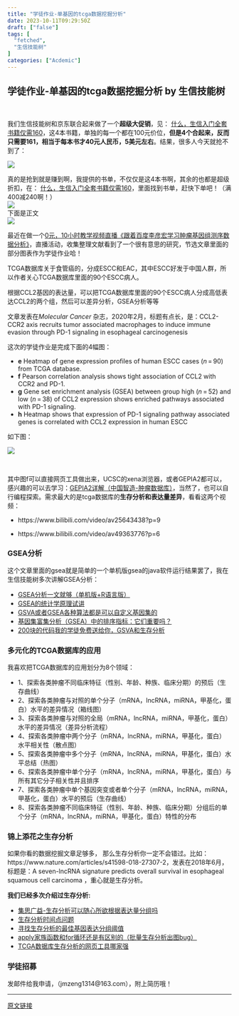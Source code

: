 ```yaml
---
title: "学徒作业-单基因的tcga数据挖掘分析"
date: 2023-10-11T09:29:50Z
draft: ["false"]
tags: [
  "fetched",
  "生信技能树"
]
categories: ["Acdemic"]
---
```

学徒作业-单基因的tcga数据挖掘分析 by 生信技能树
------
<div><section data-tool="mdnice编辑器" data-website="https://www.mdnice.com"><p><br></p><p>我们生信技能树和京东联合起来做了一个<strong>超级大促销</strong>，见： <a target="_blank" href="http://mp.weixin.qq.com/s?__biz=MzAxMDkxODM1Ng==&amp;mid=2247494301&amp;idx=1&amp;sn=f0e56220c7d697a5366c8c9f6e04d9b6&amp;chksm=9b4baa26ac3c23300b2c8eb0797a5cd95b95840a484d7a2e9b433f142a4e2c10e227e9de3325&amp;scene=21#wechat_redirect" data-itemshowtype="0" tab="innerlink" data-linktype="2">什么，生信入门全套书籍仅需160</a>，<span>这4本书籍，单独的每一个都在100元价位，</span><strong>但是4个合起来，反而只需要161，相当于每本书才40元人民币，5美元左右</strong>。结果，很多人今天就抢不到了：</p><p><img data-ratio="0.7897897897897898" data-s="300,640" data-src="https://mmbiz.qpic.cn/mmbiz_png/cZNhZQ6j4wwwBfu8HqQibVoljWwlmyWlZKtek73wKW92kWlZL9ruJAZjOuL23S0Iszl5ho6fGYWbyKEVQ0EoH5A/640?wx_fmt=png" data-type="png" data-w="666" src="https://mmbiz.qpic.cn/mmbiz_png/cZNhZQ6j4wwwBfu8HqQibVoljWwlmyWlZKtek73wKW92kWlZL9ruJAZjOuL23S0Iszl5ho6fGYWbyKEVQ0EoH5A/640?wx_fmt=png"></p><section data-tool="mdnice编辑器" data-website="https://www.mdnice.com">真的是抢到就是赚到啊，我提供的书单，不仅仅是这4本书啊，其余的也都是超级折扣，在： <a target="_blank" href="http://mp.weixin.qq.com/s?__biz=MzAxMDkxODM1Ng==&amp;mid=2247494301&amp;idx=1&amp;sn=f0e56220c7d697a5366c8c9f6e04d9b6&amp;chksm=9b4baa26ac3c23300b2c8eb0797a5cd95b95840a484d7a2e9b433f142a4e2c10e227e9de3325&amp;scene=21#wechat_redirect" data-itemshowtype="0" tab="innerlink" data-linktype="2">什么，生信入门全套书籍仅需160</a>，里面找到书单，赶快下单吧！（满400减240啊！）</section><section data-tools="新媒体排版" data-id="13626" data-style-type="标题"><section data-tools="新媒体管家"><img data-ratio="0.38" data-s="300,640" data-src="https://mmbiz.qpic.cn/mmbiz_png/cZNhZQ6j4wwwBfu8HqQibVoljWwlmyWlZwDicN1rRRUsibRv9WQ2cD1c45bFAZ2CoISMpuLZIr2ibGQ3iaR3RnIvuLg/640?wx_fmt=png" data-type="png" data-w="100" src="https://mmbiz.qpic.cn/mmbiz_png/cZNhZQ6j4wwwBfu8HqQibVoljWwlmyWlZwDicN1rRRUsibRv9WQ2cD1c45bFAZ2CoISMpuLZIr2ibGQ3iaR3RnIvuLg/640?wx_fmt=png"><section><section>下面是正文</section></section><img data-ratio="0.37254901960784315" data-s="300,640" data-src="https://mmbiz.qpic.cn/mmbiz_png/cZNhZQ6j4wwwBfu8HqQibVoljWwlmyWlZurzgAaXqHKJXTzoIjNUSQMNUlrmqQnG2Qt4lBpKt2ns6wfwr6z2BUQ/640?wx_fmt=png" data-type="png" data-w="102" src="https://mmbiz.qpic.cn/mmbiz_png/cZNhZQ6j4wwwBfu8HqQibVoljWwlmyWlZurzgAaXqHKJXTzoIjNUSQMNUlrmqQnG2Qt4lBpKt2ns6wfwr6z2BUQ/640?wx_fmt=png"></section></section><p data-tool="mdnice编辑器">最近在做一个<a href="https://mp.weixin.qq.com/s?__biz=MzAxMDkxODM1Ng==&amp;mid=2247494043&amp;idx=1&amp;sn=78b9bca82e8ab1790205ce1e2652efad&amp;scene=21#wechat_redirect" data-linktype="2">0元，10小时教学视频直播《跟着百度李彦宏学习肿瘤基因组测序数据分析》</a><span>，</span>直播活动，收集整理文献看到了一个很有意思的研究，节选文章里面的部分图表作为学徒作业哈！</p><p data-tool="mdnice编辑器">TCGA数据库关于食管癌的，分成ESCC和EAC，其中ESCC好发于中国人群，所以作者关心TCGA数据库里面的90个ESCC病人。</p><p data-tool="mdnice编辑器">根据CCL2基因的表达量，可以把TCGA数据库里面的90个ESCC病人分成高低表达CCL2的两个组，然后可以差异分析，GSEA分析等等</p><p data-tool="mdnice编辑器">文章发表在<em>Molecular Cancer</em> 杂志，2020年2月，标题有点长，是：CCL2-CCR2 axis recruits tumor associated macrophages to induce immune evasion through PD-1 signaling in esophageal carcinogenesis</p><p data-tool="mdnice编辑器">这次的学徒作业是完成下面的4幅图：</p><ul data-tool="mdnice编辑器"><li><section><strong>e</strong> Heatmap of gene expression profiles of human ESCC cases (<em>n</em> = 90) from TCGA database.</section></li><li><section><strong>f</strong> Pearson correlation analysis shows tight association of CCL2 with CCR2 and PD-1.</section></li><li><section><strong>g</strong> Gene set enrichment analysis (GSEA) between group high (<em>n</em> = 52) and low (<em>n</em> = 38) of CCL2 expression shows enriched pathways associated with PD-1 signaling.</section></li><li><section><strong>h</strong> Heatmap shows that expression of PD-1 signaling pathway associated genes is correlated with CCL2 expression in human ESCC</section></li></ul><p data-tool="mdnice编辑器">如下图：</p><p><img data-ratio="0.5539177657098526" data-s="300,640" data-src="https://mmbiz.qpic.cn/mmbiz_png/cZNhZQ6j4wxkEgLpbKjeTzGJpnJonZtOg4KoKzgvU1Rv1iar5qCKtYHdbpLzOOsWibUdIWicsqLsh7Ml8Zicziby2AQ/640?wx_fmt=png" data-type="png" data-w="2578" src="https://mmbiz.qpic.cn/mmbiz_png/cZNhZQ6j4wxkEgLpbKjeTzGJpnJonZtOg4KoKzgvU1Rv1iar5qCKtYHdbpLzOOsWibUdIWicsqLsh7Ml8Zicziby2AQ/640?wx_fmt=png"></p><figure data-tool="mdnice编辑器"><figcaption><br></figcaption></figure><p data-tool="mdnice编辑器">其中图f可以直接网页工具做出来，UCSC的xena浏览器，或者GEPIA2都可以，感兴趣的可以去学习：<a href="https://mp.weixin.qq.com/s?__biz=MzAxMDkxODM1Ng==&amp;mid=2247493298&amp;idx=1&amp;sn=0fbc2fe1675456a47ba7035880e25f8c&amp;scene=21#wechat_redirect" data-linktype="2">GEPIA2详解（中国智造-肿瘤数据库）</a>，当然了，也可以自行编程探索。需求最大的是tcga数据库的<strong>生存分析和表达量差异</strong>，看看这两个视频：</p><ul data-tool="mdnice编辑器"><li><section><p>https://www.bilibili.com/video/av25643438?p=9</p></section></li><li><section><p>https://www.bilibili.com/video/av49363776?p=6</p></section></li></ul><h3 data-tool="mdnice编辑器"><span></span>GSEA分析<span></span></h3><p data-tool="mdnice编辑器">这个文章里面的gsea就是简单的一个单机版gsea的java软件运行结果罢了，我在生信技能树多次讲解GSEA分析：</p><ul data-tool="mdnice编辑器"><li><section><a href="http://mp.weixin.qq.com/s?__biz=MzAxMDkxODM1Ng==&amp;mid=2247486090&amp;idx=1&amp;sn=62374fbdd4f20c3185beb6568bbeb3e9&amp;chksm=9b484a31ac3fc32773f8b2a9851c315c0931de33d8111fdeed5e7c151ccc79b2a6c63201f65d&amp;scene=21#wechat_redirect" data-linktype="2">GSEA分析一文就够（单机版+R语言版）</a></section></li><li><section><a href="http://mp.weixin.qq.com/s?__biz=MzAxMDkxODM1Ng==&amp;mid=2247484640&amp;idx=2&amp;sn=173bc79f8c7b70acfb9edc870e76491e&amp;chksm=9b48445bac3fcd4d1c9a6a8ab26e1776387c97f2ccb5007336e7cee4207ec71b861408498095&amp;scene=21#wechat_redirect" data-linktype="2">GSEA的统计学原理试讲</a></section></li><li><section><a href="https://mp.weixin.qq.com/s?__biz=MzAxMDkxODM1Ng==&amp;mid=2247492213&amp;idx=2&amp;sn=226c41a9538b9b8f6da21d886275e612&amp;scene=21#wechat_redirect" data-linktype="2">GSVA或者GSEA各种算法都是可以自定义基因集的</a></section></li><li><section><a href="https://mp.weixin.qq.com/s?__biz=MzAxMDkxODM1Ng==&amp;mid=2247489051&amp;idx=1&amp;sn=58957b5d5bd18c26e9650ce115172314&amp;scene=21#wechat_redirect" data-linktype="2">基因集富集分析（GSEA）中的排序指标：它们重要吗？</a></section></li><li><section><a href="https://mp.weixin.qq.com/s?__biz=MzAxMDkxODM1Ng==&amp;mid=2247492576&amp;idx=1&amp;sn=92b55279255bbcead8f681b75258f10e&amp;scene=21#wechat_redirect" data-linktype="2">200块的代码我的学徒免费送给你，GSVA和生存分析</a></section></li></ul><h3 data-tool="mdnice编辑器"><span></span>多元化的TCGA数据库的应用<span></span></h3><p data-tool="mdnice编辑器">我喜欢把TCGA数据库的应用划分为8个领域：</p><ul data-tool="mdnice编辑器"><li><section>1、探索各类肿瘤不同临床特征（性别、年龄、种族、临床分期）的预后（生存曲线）</section></li><li><section>2、探索各类肿瘤与对照的单个分子（mRNA，lncRNA，miRNA，甲基化，蛋白）水平的差异情况（箱线图）</section></li><li><section>3、探索各类肿瘤与对照的全局（mRNA，lncRNA，miRNA，甲基化，蛋白）水平的差异情况（差异分析流程）</section></li><li><section>4、探索各类肿瘤中两个分子（mRNA，lncRNA，miRNA，甲基化，蛋白）水平相关性（散点图）</section></li><li><section>5、探索各类肿瘤中多个分子（mRNA，lncRNA，miRNA，甲基化，蛋白）水平总结（热图）</section></li><li><section>6、探索各类肿瘤中单个分子（mRNA，lncRNA，miRNA，甲基化，蛋白）与所有其它分子相关性并且排序</section></li><li><section>7、探索各类肿瘤中单个基因突变或者单个分子（mRNA，lncRNA，miRNA，甲基化，蛋白）水平的预后（生存曲线）</section></li><li><section>8、探索各类肿瘤不同临床特征（性别、年龄、种族、临床分期）分组后的单个分子（mRNA，lncRNA，miRNA，甲基化，蛋白）特性的分布</section></li></ul><h3 data-tool="mdnice编辑器"><span></span>锦上添花之生存分析<span></span></h3><p data-tool="mdnice编辑器">如果你看的数据挖掘文章足够多， 那么生存分析你一定不会错过。比如：https://www.nature.com/articles/s41598-018-27307-2，发表在2018年6月，标题是：A seven-lncRNA signature predicts overall survival in esophageal squamous cell carcinoma ，重心就是生存分析。</p><p data-tool="mdnice编辑器"><strong>我们已经多次介绍过生存分析:</strong></p><ul data-tool="mdnice编辑器"><li><section><a href="https://mp.weixin.qq.com/s?__biz=MzAxMDkxODM1Ng==&amp;mid=2247489940&amp;idx=1&amp;sn=73574a1634d1bbae07e57b44ae71d1fd&amp;scene=21#wechat_redirect" data-linktype="2">集思广益-生存分析可以随心所欲根据表达量分组吗</a></section></li><li><section><a href="https://mp.weixin.qq.com/s?__biz=MzAxMDkxODM1Ng==&amp;mid=2247490898&amp;idx=2&amp;sn=703191220300c0d83b07300e2948336a&amp;scene=21#wechat_redirect" data-linktype="2">生存分析时间点问题</a></section></li><li><section><a href="https://mp.weixin.qq.com/s?__biz=MzAxMDkxODM1Ng==&amp;mid=2247489958&amp;idx=2&amp;sn=a2e7467d4b9919db785f9202c722be16&amp;scene=21#wechat_redirect" data-linktype="2">寻找生存分析的最佳基因表达分组阈值</a></section></li><li><section><a href="https://mp.weixin.qq.com/s?__biz=MzAxMDkxODM1Ng==&amp;mid=2247490660&amp;idx=1&amp;sn=48ae2fd394c565a48b340e01e798d497&amp;scene=21#wechat_redirect" data-linktype="2">apply家族函数和for循环还是有区别的（批量生存分析出图bug）</a></section></li><li><section><a href="https://mp.weixin.qq.com/s?__biz=MzAxMDkxODM1Ng==&amp;mid=2247488603&amp;idx=1&amp;sn=37c4b6bc8ea460251cd3c35a03beb8f9&amp;scene=21#wechat_redirect" data-linktype="2">TCGA数据库生存分析的网页工具哪家强</a></section></li></ul></section><h3 data-tool="mdnice编辑器">学徒招募</h3><p data-tool="mdnice编辑器">发邮件给我申请，<span>（jmzeng1314@163.com</span><span>）</span>，附上简历哦！<br></p></div>  
<hr>
<a href="https://mp.weixin.qq.com/s/zM4VXdDNnlMYtHWzrizPYA",target="_blank" rel="noopener noreferrer">原文链接</a>
